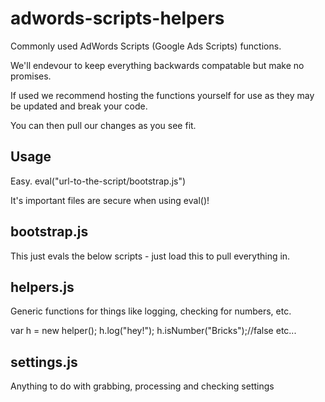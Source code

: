# adwords-scripts-helpers

Commonly used AdWords Scripts (Google Ads Scripts) functions. 

We'll endevour to keep everything backwards compatable but make no promises.

If used we recommend hosting the functions yourself for use as they may be updated and break your code.

You can then pull our changes as you see fit. 

## Usage

Easy. eval("url-to-the-script/bootstrap.js")

It's important files are secure when using eval()!

## bootstrap.js

This just evals the below scripts - just load this to pull everything in.

## helpers.js

Generic functions for things like logging, checking for numbers, etc.

var h = new helper();
h.log("hey!");
h.isNumber("Bricks");//false
etc...

## settings.js

Anything to do with grabbing, processing and checking settings



